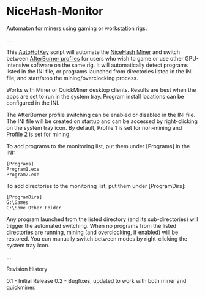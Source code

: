 # NiceHash-Monitor
Automaton for miners using gaming or workstation rigs.

...

This [AutoHotKey](https://www.autohotkey.com/) script will automate the [NiceHash Miner](https://www.nicehash.com) and switch between [AfterBurner profiles](https://www.msi.com/Landing/afterburner/graphics-cards) for users who wish to game or use other GPU-intensive software on the same rig. It will automatically detect programs listed in the INI file, or programs launched from directories listed in the INI file, and start/stop the mining/overclocking process.

Works with Miner or QuickMiner desktop clients. Results are best when the apps are set to run in the system tray. Program install locations can be configured in the INI.

The AfterBurner profile switching can be enabled or disabled in the INI file. The INI file will be created on startup and can be accessed by right-clicking on the system tray icon. By default, Profile 1 is set for non-mining and Profile 2 is set for mining.

To add programs to the monitoring list, put them under [Programs] in the INI:
```
[Programs]  
Program1.exe  
Program2.exe  
```
To add directories to the monitoring list, put them under [ProgramDirs]:
```
[ProgramDirs]  
G:\Games  
C:\Some Other Folder
```
Any program launched from the listed directory (and its sub-directories) will trigger the automated switching. When no programs from the listed directories are running, mining (and overclocking, if enabled) will be restored. You can manually switch between modes by right-clicking the system tray icon.

...

Revision History

0.1 - Initial Release
0.2 - Bugfixes, updated to work with both miner and quickminer.

